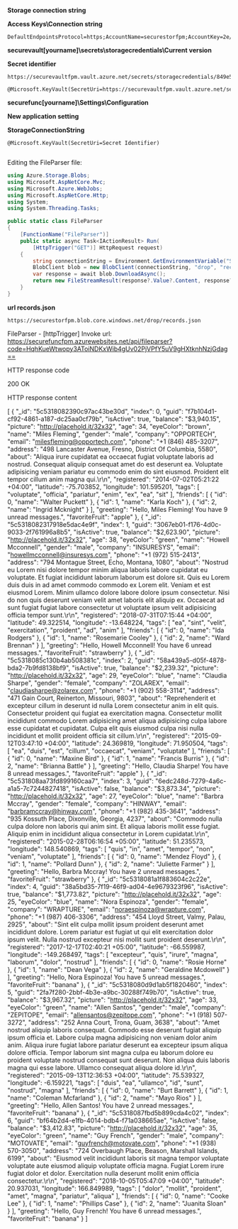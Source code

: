**Storage connection string**

**Access Keys\Connection string**

```
DefaultEndpointsProtocol=https;AccountName=securestorfpm;AccountKey=2e/S3UfORNPqze/WUHKRaHpKuIgOix/f4k5BWEayUAu5msSBihJGx6k4AGBf+YHtvDf2anHwaHBh/H5ZhUnT2w==;EndpointSuffix=core.windows.net
```

**securevault[yourname]\secrets\storagecredentials\Current version**

**Secret identifier**

```
https://securevaultfpm.vault.azure.net/secrets/storagecredentials/849e57f542be4c10b067633a64129920
```

```
@Microsoft.KeyVault(SecretUri=https://securevaultfpm.vault.azure.net/secrets/storagecredentials/849e57f542be4c10b067633a64129920)
```

> 

**securefunc[yourname]\Settings\Configuration**

**New application setting**

**StorageConnectionString**

```
@Microsoft.KeyVault(SecretUri=Secret Identifier)
```

```

```



Editing the FileParser file:

```csharp
using Azure.Storage.Blobs;
using Microsoft.AspNetCore.Mvc;
using Microsoft.Azure.WebJobs;
using Microsoft.AspNetCore.Http;
using System;
using System.Threading.Tasks;

public static class FileParser
{
    [FunctionName("FileParser")]
    public static async Task<IActionResult> Run(
        [HttpTrigger("GET")] HttpRequest request)
    {
        string connectionString = Environment.GetEnvironmentVariable("StorageConnectionString");
        BlobClient blob = new BlobClient(connectionString, "drop", "records.json");
        var response = await blob.DownloadAsync();
        return new FileStreamResult(response?.Value?.Content, response?.Value?.ContentType);
    }
}
```

**url records.json**

````URL records.json file
https://securestorfpm.blob.core.windows.net/drop/records.json
````

FileParser - [httpTrigger]
        Invoke url: https://securefuncfpm.azurewebsites.net/api/fileparser?code=HqhKueWtwopy3AToiNDKxWib4gUv02PjVPfY5uV9gHXtknhNzjGdag==



HTTP response code

200 OK

HTTP response content

[  {    "_id": "5c5318082390c97ac43be30d",    "index": 0,    "guid": "f7b104d1-cf92-4861-a187-dc25aa0cf79b",    "isActive": true,    "balance": "$3,940.15",    "picture": "http://placehold.it/32x32",    "age": 34,    "eyeColor": "brown",    "name": "Miles Fleming",    "gender": "male",    "company": "OPPORTECH",    "email": "milesfleming@opportech.com",    "phone": "+1 (846) 485-3207",    "address": "498 Lancaster Avenue, Fresno, District Of Columbia, 5580",    "about": "Aliqua irure cupidatat ea occaecat fugiat voluptate laboris ad nostrud. Consequat aliquip consequat amet do est deserunt ea. Voluptate adipisicing veniam pariatur eu commodo enim do sint eiusmod. Proident elit tempor cillum anim magna qui.\r\n",    "registered": "2014-07-02T05:21:22 +04:00",    "latitude": -75.703852,    "longitude": 101.595201,    "tags": [      "voluptate",      "officia",      "pariatur",      "enim",      "ex",      "ea",      "sit"    ],    "friends": [      {        "id": 0,        "name": "Walter Puckett"      },      {        "id": 1,        "name": "Karla Koch"      },      {        "id": 2,        "name": "Ingrid Mcknight"      }    ],    "greeting": "Hello, Miles Fleming! You have 9 unread messages.",    "favoriteFruit": "apple"  },  {    "_id": "5c5318082317918e5dac4e9f",    "index": 1,    "guid": "3067eb01-f176-4d0c-9033-2f761996a8b5",    "isActive": true,    "balance": "$2,623.90",    "picture": "http://placehold.it/32x32",    "age": 38,    "eyeColor": "green",    "name": "Howell Mcconnell",    "gender": "male",    "company": "INSURESYS",    "email": "howellmcconnell@insuresys.com",    "phone": "+1 (972) 515-2413",    "address": "794 Montague Street, Echo, Montana, 1080",    "about": "Nostrud eu Lorem nisi dolore tempor minim aliqua laboris labore cupidatat eu voluptate. Et fugiat incididunt laborum laborum est dolore sit. Quis eu Lorem duis duis in ad amet commodo commodo ex Lorem elit. Veniam et est eiusmod Lorem. Minim ullamco dolore labore dolore ipsum consectetur. Nisi do non quis deserunt veniam velit amet laboris elit aliquip ex. Occaecat ad sunt fugiat fugiat labore consectetur ut voluptate ipsum velit adipisicing officia tempor sunt.\r\n",    "registered": "2018-07-31T07:15:44 +04:00",    "latitude": 49.322514,    "longitude": -13.648224,    "tags": [      "ea",      "sint",      "velit",      "exercitation",      "proident",      "ad",      "anim"    ],    "friends": [      {        "id": 0,        "name": "Ida Rodgers"      },      {        "id": 1,        "name": "Rosemarie Cooley"      },      {        "id": 2,        "name": "Ward Brennan"      }    ],    "greeting": "Hello, Howell Mcconnell! You have 6 unread messages.",    "favoriteFruit": "strawberry"  },  {    "_id": "5c5318085c130b4ab508381c",    "index": 2,    "guid": "58a439a5-d05f-4878-bda2-7b9fd8138bf9",    "isActive": true,    "balance": "$2,239.32",    "picture": "http://placehold.it/32x32",    "age": 29,    "eyeColor": "blue",    "name": "Claudia Sharpe",    "gender": "female",    "company": "ZOLAREX",    "email": "claudiasharpe@zolarex.com",    "phone": "+1 (902) 558-3114",    "address": "471 Gain Court, Reinerton, Missouri, 9803",    "about": "Reprehenderit et excepteur cillum in deserunt id nulla Lorem consectetur anim in elit quis. Consectetur proident qui fugiat ea exercitation magna. Consectetur mollit incididunt commodo Lorem adipisicing amet aliqua adipisicing culpa labore esse cupidatat et cupidatat. Culpa elit quis eiusmod culpa nisi nulla incididunt et mollit proident officia sit cillum.\r\n",    "registered": "2015-09-12T03:47:10 +04:00",    "latitude": 24.369819,    "longitude": 71.950504,    "tags": [      "ea",      "duis",      "est",      "cillum",      "occaecat",      "veniam",      "voluptate"    ],    "friends": [      {        "id": 0,        "name": "Maxine Bird"      },      {        "id": 1,        "name": "Francis Burris"      },      {        "id": 2,        "name": "Brianna Battle"      }    ],    "greeting": "Hello, Claudia Sharpe! You have 8 unread messages.",    "favoriteFruit": "apple"  },  {    "_id": "5c531808aa73fd899160caa7",    "index": 3,    "guid": "6edc248d-7279-4a6c-a1a5-7c7244827418",    "isActive": false,    "balance": "$3,873.34",    "picture": "http://placehold.it/32x32",    "age": 27,    "eyeColor": "blue",    "name": "Barbra Mccray",    "gender": "female",    "company": "HINWAY",    "email": "barbramccray@hinway.com",    "phone": "+1 (982) 435-3641",    "address": "935 Kossuth Place, Dixonville, Georgia, 4237",    "about": "Commodo nulla culpa dolore non laboris qui anim sint. Et aliqua laboris mollit esse fugiat. Aliquip enim in incididunt aliqua consectetur in Lorem cupidatat.\r\n",    "registered": "2015-02-28T06:16:54 +05:00",    "latitude": 51.235573,    "longitude": 148.540869,    "tags": [      "quis",      "in",      "amet",      "tempor",      "non",      "veniam",      "voluptate"    ],    "friends": [      {        "id": 0,        "name": "Mendez Floyd"      },      {        "id": 1,        "name": "Pollard Dunn"      },      {        "id": 2,        "name": "Juliette Farmer"      }    ],    "greeting": "Hello, Barbra Mccray! You have 2 unread messages.",    "favoriteFruit": "strawberry"  },  {    "_id": "5c5318081a1f883604c2c22e",    "index": 4,    "guid": "38a5bd35-7f19-46f9-ad04-4e9679323f96",    "isActive": true,    "balance": "$1,773.82",    "picture": "http://placehold.it/32x32",    "age": 25,    "eyeColor": "blue",    "name": "Nora Espinoza",    "gender": "female",    "company": "WRAPTURE",    "email": "noraespinoza@wrapture.com",    "phone": "+1 (987) 406-3306",    "address": "454 Lloyd Street, Valmy, Palau, 2925",    "about": "Sint elit culpa mollit ipsum proident deserunt amet incididunt dolore. Lorem pariatur est fugiat ut qui elit exercitation dolor ipsum velit. Nulla nostrud excepteur nisi mollit sunt proident deserunt.\r\n",    "registered": "2017-12-17T02:40:21 +05:00",    "latitude": -66.559987,    "longitude": -149.268497,    "tags": [      "excepteur",      "quis",      "irure",      "magna",      "laborum",      "dolor",      "nostrud"    ],    "friends": [      {        "id": 0,        "name": "Rosie Horne"      },      {        "id": 1,        "name": "Dean Vega"      },      {        "id": 2,        "name": "Geraldine Mcdowell"      }    ],    "greeting": "Hello, Nora Espinoza! You have 5 unread messages.",    "favoriteFruit": "banana"  },  {    "_id": "5c5318080d9d1ab5f1820460",    "index": 5,    "guid": "2fa7f280-2bbf-4b3e-a9bc-30288f749b70",    "isActive": true,    "balance": "$3,967.32",    "picture": "http://placehold.it/32x32",    "age": 33,    "eyeColor": "green",    "name": "Allen Santos",    "gender": "male",    "company": "ZEPITOPE",    "email": "allensantos@zepitope.com",    "phone": "+1 (918) 507-3272",    "address": "252 Anna Court, Trona, Guam, 3638",    "about": "Amet nostrud aliquip laboris consequat. Commodo esse deserunt fugiat aliquip ipsum officia et. Labore culpa magna adipisicing non veniam dolor anim anim. Aliqua irure fugiat labore pariatur deserunt ea excepteur ipsum aliqua dolore officia. Tempor laborum sint magna culpa eu laborum dolore eu proident voluptate nostrud consequat sunt deserunt. Non aliqua duis laboris magna qui esse labore. Ullamco consequat aliqua dolore id.\r\n",    "registered": "2015-09-13T12:36:53 +04:00",    "latitude": 75.539327,    "longitude": -6.159221,    "tags": [      "duis",      "ea",      "ullamco",      "id",      "sunt",      "nostrud",      "magna"    ],    "friends": [      {        "id": 0,        "name": "Burt Barrett"      },      {        "id": 1,        "name": "Coleman Mcfarland"      },      {        "id": 2,        "name": "Mayo Rios"      }    ],    "greeting": "Hello, Allen Santos! You have 2 unread messages.",    "favoriteFruit": "banana"  },  {    "_id": "5c5318087fbd5b899cda4c02",    "index": 6,    "guid": "bf64b2d4-e1fb-4014-bdb4-f71a038665ae",    "isActive": false,    "balance": "$3,412.83",    "picture": "http://placehold.it/32x32",    "age": 35,    "eyeColor": "green",    "name": "Guy French",    "gender": "male",    "company": "MOTOVATE",    "email": "guyfrench@motovate.com",    "phone": "+1 (938) 570-3050",    "address": "724 Overbaugh Place, Beason, Marshall Islands, 6199",    "about": "Eiusmod velit incididunt laboris sit magna tempor voluptate voluptate aute eiusmod aliquip voluptate officia magna. Fugiat Lorem irure fugiat dolor et dolor. Exercitation nulla deserunt mollit enim officia consectetur.\r\n",    "registered": "2018-10-05T05:47:09 +04:00",    "latitude": 20.937031,    "longitude": 166.849989,    "tags": [      "dolor",      "mollit",      "proident",      "amet",      "magna",      "pariatur",      "aliqua"    ],    "friends": [      {        "id": 0,        "name": "Cooke Lee"      },      {        "id": 1,        "name": "Phillips Case"      },      {        "id": 2,        "name": "Juanita Sloan"      }    ],    "greeting": "Hello, Guy French! You have 6 unread messages.",    "favoriteFruit": "banana"  } ]


